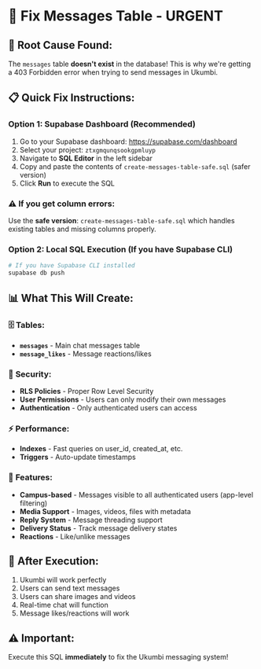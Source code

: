 # 🔧 Fix Messages Table - URGENT

## 🚨 **Root Cause Found:**
The `messages` table **doesn't exist** in the database! This is why we're getting a 403 Forbidden error when trying to send messages in Ukumbi.

## 📋 **Quick Fix Instructions:**

### Option 1: Supabase Dashboard (Recommended)
1. Go to your Supabase dashboard: https://supabase.com/dashboard
2. Select your project: `ztxgmqunqsookgpmluyp`
3. Navigate to **SQL Editor** in the left sidebar
4. Copy and paste the contents of `create-messages-table-safe.sql` (safer version)
5. Click **Run** to execute the SQL

### ⚠️ **If you get column errors:**
Use the **safe version**: `create-messages-table-safe.sql` which handles existing tables and missing columns properly.

### Option 2: Local SQL Execution (If you have Supabase CLI)
```bash
# If you have Supabase CLI installed
supabase db push
```

## 📊 **What This Will Create:**

### 🗄️ **Tables:**
- **`messages`** - Main chat messages table
- **`message_likes`** - Message reactions/likes

### 🔐 **Security:**
- **RLS Policies** - Proper Row Level Security
- **User Permissions** - Users can only modify their own messages
- **Authentication** - Only authenticated users can access

### ⚡ **Performance:**
- **Indexes** - Fast queries on user_id, created_at, etc.
- **Triggers** - Auto-update timestamps

### 🌟 **Features:**
- **Campus-based** - Messages visible to all authenticated users (app-level filtering)
- **Media Support** - Images, videos, files with metadata
- **Reply System** - Message threading support
- **Delivery Status** - Track message delivery states
- **Reactions** - Like/unlike messages

## 🎯 **After Execution:**
1. Ukumbi will work perfectly
2. Users can send text messages
3. Users can share images and videos
4. Real-time chat will function
5. Message likes/reactions will work

## ⚠️ **Important:**
Execute this SQL **immediately** to fix the Ukumbi messaging system!
